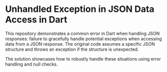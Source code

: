 # Unhandled Exception in JSON Data Access in Dart

This repository demonstrates a common error in Dart when handling JSON responses:  failure to gracefully handle potential exceptions when accessing data from a JSON response. The original code assumes a specific JSON structure and throws an exception if the structure is unexpected.

The solution showcases how to robustly handle these situations using error handling and null checks.
